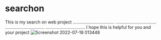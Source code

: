 # searchon
This is my search on web project 
..................................
.................................
................................
................................
I hope this is helpful for you and your project 
![Screenshot 2022-07-18 013448](https://user-images.githubusercontent.com/91054640/179422963-29b3b15a-b170-48f0-b0d1-818f2d6959ba.png)
